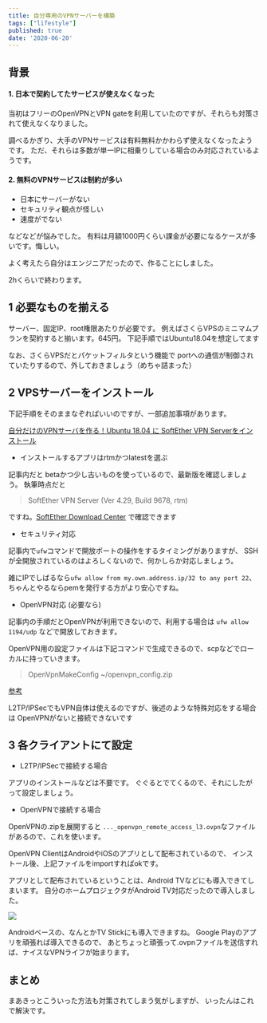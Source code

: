 ```yaml
---
title: 自分専用のVPNサーバーを構築
tags: ["lifestyle"]
published: true
date: '2020-06-20'
---
```


## 背景

#### 1. 日本で契約してたサービスが使えなくなった

当初はフリーのOpenVPNとVPN gateを利用していたのですが、それらも対策されて使えなくなりました。

調べるかぎり、大手のVPNサービスは有料無料かかわらず使えなくなったようです。
ただ、それらは多数が単一IPに相乗りしている場合のみ対応されているようです。

#### 2. 無料のVPNサービスは制約が多い

- 日本にサーバーがない
- セキュリティ観点が怪しい
- 速度がでない

などなどが悩みでした。
有料は月額1000円くらい課金が必要になるケースが多いです。悔しい。

よく考えたら自分はエンジニアだったので、作ることにしました。

2hくらいで終わります。

## 1 必要なものを揃える
サーバー、固定IP、root権限あたりが必要です。
例えばさくらVPSのミニマムプランを契約すると揃います。645円。
下記手順ではUbuntu18.04を想定してます

なお、さくらVPSだとパケットフィルタという機能で
portへの通信が制御されていたりするので、外しておきましょう（めちゃ詰まった）

## 2 VPSサーバーをインストール
下記手順をそのままなぞればいいのですが、一部追加事項があります。

[自分だけのVPNサーバを作る！Ubuntu 18.04 に SoftEther VPN Serverをインストール](https://qiita.com/dogwood008/items/3d11ea67661a5b6bc59d)

- インストールするアプリはrtmかつlatestを選ぶ

記事内だと betaかつ少し古いものを使っているので、最新版を確認しましょう。
執筆時点だと

>SoftEther VPN Server (Ver 4.29, Build 9678, rtm)

ですね。[SoftEther Download Center](https://www.softether-download.com/en.aspx?product=softether)
で確認できます

- セキュリティ対応

記事内で`ufw`コマンドで開放ポートの操作をするタイミングがありますが、
SSHが全開放されているのはよろしくないので、何かしらか対応しましょう。

雑にIPでしばるなら`ufw allow from my.own.address.ip/32 to any port 22`、
ちゃんとやるならpemを発行する方がより安心ですね。

- OpenVPN対応 (必要なら)

記事内の手順だとOpenVPNが利用できないので、利用する場合は
`ufw allow 1194/udp`
などで開放しておきます。

OpenVPN用の設定ファイルは下記コマンドで生成できるので、scpなどでローカルに持っていきます。
> OpenVpnMakeConfig ~/openvpn_config.zip

[参考](https://www.vpsserver.com/community/tutorials/14/setup-openvpn-l2tp-ipsec-sstp-vpn-using-softether/)


L2TP/IPSecでもVPN自体は使えるのですが、後述のような特殊対応をする場合は
OpenVPNがないと接続できないです

## 3 各クライアントにて設定

- L2TP/IPSecで接続する場合

アプリのインストールなどは不要です。
ぐぐるとでてくるので、それにしたがって設定しましょう。

- OpenVPNで接続する場合

OpenVPNの.zipを展開すると
`..._openvpn_remote_access_l3.ovpn`なファイルがあるので、これを使います。

OpenVPN ClientはAndroidやiOSのアプリとして配布されているので、
インストール後、上記ファイルをimportすればokです。

アプリとして配布されているということは、Android TVなどにも導入できてしまいます。
自分のホームプロジェクタがAndroid TV対応だったので導入しました。

<a href="https://www.amazon.co.jp/Anker-Capsule-%E3%83%A2%E3%83%90%E3%82%A4%E3%83%AB%E3%83%97%E3%83%AD%E3%82%B8%E3%82%A7%E3%82%AF%E3%82%BF%E3%83%BC%EF%BC%89%E3%80%90200-ANSI%E3%83%AB%E3%83%BC%E3%83%A1%E3%83%B3-%E3%82%AA%E3%83%BC%E3%83%88%E3%83%95%E3%82%A9%E3%83%BC%E3%82%AB%E3%82%B9%E6%A9%9F%E8%83%BD/dp/B07QBXMY2Z/ref=as_li_ss_il?ie=UTF8&linkCode=li2&tag=techeten02-22&linkId=06eb80104488df090281e985727effae&language=ja_JP" target="_blank"><img border="0" src="//ws-fe.amazon-adsystem.com/widgets/q?_encoding=UTF8&ASIN=B07QBXMY2Z&Format=_SL160_&ID=AsinImage&MarketPlace=JP&ServiceVersion=20070822&WS=1&tag=techeten02-22&language=ja_JP" ></a><img src="https://ir-jp.amazon-adsystem.com/e/ir?t=techeten02-22&language=ja_JP&l=li2&o=9&a=B07QBXMY2Z" width="1" height="1" border="0" alt="" style="border:none !important; margin:0px !important;" />


Androidベースの、なんとかTV Stickにも導入できますね。
Google Playのアプリを頑張れば導入できるので、
あとちょっと頑張って.ovpnファイルを送信すれば、ナイスなVPNライフが始まります。

## まとめ

まあきっとこういった方法も対策されてしまう気がしますが、
いったんはこれで解決です。
